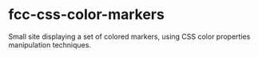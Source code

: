 # fcc-css-color-markers
Small site displaying a set of colored markers, using CSS color properties manipulation techniques.
